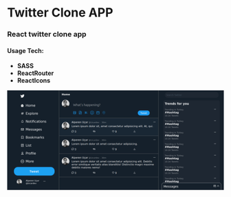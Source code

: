 # Twitter Clone APP

### React twitter clone app
#### Usage Tech:
- **SASS**
- **ReactRouter**
- **ReactIcons**

![image](https://github.com/Alperen-ucar/twitter-app/blob/master/src/img/img.png)


